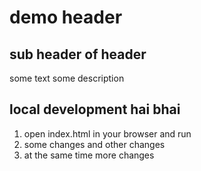 
# demo header

## sub header of header

some text some description


## local development hai bhai

1. open index.html in your browser and run
2. some changes and other changes 
3.  at the same time more changes

